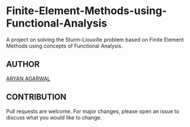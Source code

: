 # Finite-Element-Methods-using-Functional-Analysis
A project on solving the Sturm-Liouville problem based on Finite Element Methods using concepts of Functional Analysis. 

## AUTHOR
[ARYAN AGARWAL](https://github.com/worldinmyfist/)

## CONTRIBUTION
Pull requests are welcome. For major changes, please open an issue to discuss what you would like to change.
